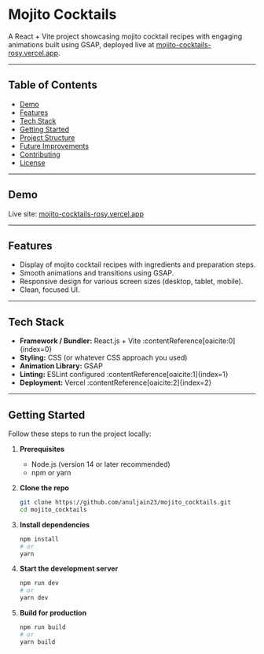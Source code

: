 # Mojito Cocktails

A React + Vite project showcasing mojito cocktail recipes with engaging animations built using GSAP, deployed live at [mojito-cocktails-rosy.vercel.app](https://mojito-cocktails-rosy.vercel.app/).

---

## Table of Contents

- [Demo](#demo)  
- [Features](#features)  
- [Tech Stack](#tech-stack)  
- [Getting Started](#getting-started)  
- [Project Structure](#project-structure)  
- [Future Improvements](#future-improvements)  
- [Contributing](#contributing)  
- [License](#license)  

---

## Demo

Live site: [mojito-cocktails-rosy.vercel.app](https://mojito-cocktails-rosy.vercel.app/)

---

## Features

- Display of mojito cocktail recipes with ingredients and preparation steps.  
- Smooth animations and transitions using GSAP.  
- Responsive design for various screen sizes (desktop, tablet, mobile).  
- Clean, focused UI.

---

## Tech Stack

- **Framework / Bundler:** React.js + Vite :contentReference[oaicite:0]{index=0}  
- **Styling:** CSS (or whatever CSS approach you used)  
- **Animation Library:** GSAP  
- **Linting:** ESLint configured :contentReference[oaicite:1]{index=1}  
- **Deployment:** Vercel :contentReference[oaicite:2]{index=2}

---

## Getting Started

Follow these steps to run the project locally:

1. **Prerequisites**  
   - Node.js (version 14 or later recommended)  
   - npm or yarn

2. **Clone the repo**  
   ```bash
   git clone https://github.com/anuljain23/mojito_cocktails.git
   cd mojito_cocktails

3. **Install dependencies**  
   ```bash
   npm install
   # or
   yarn

4. **Start the development server**  
   ```bash
   npm run dev
   # or
   yarn dev

5. **Build for production**
   ```bash
   npm run build
   # or
   yarn build
